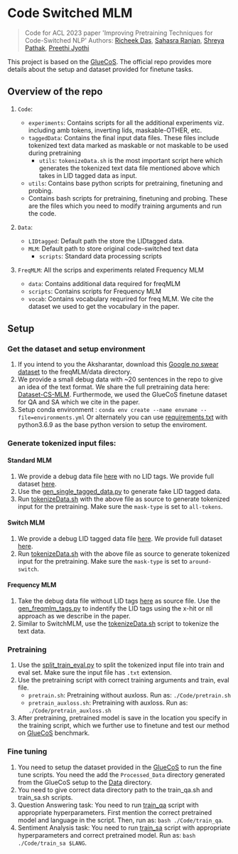# Code Switched MLM

> Code for ACL 2023 paper 'Improving Pretraining Techniques for Code-Switched NLP'
> Authors: [Richeek Das](https://github.com/sudoRicheek), [Sahasra Ranjan](https://github.com/sahasrarjn), [Shreya Pathak](https://github.com/Shreya-Pathak), [Preethi Jyothi](https://github.com/pjyothi)

This project is based on the [GlueCoS](https://github.com/microsoft/GLUECoS). The official repo provides more details about the setup and dataset provided for finetune tasks.

## Overview of the repo

1. `Code`: 
   - `experiments`: Contains scripts for all the additional experiments viz. including amb tokens, inverting lids, maskable-OTHER, etc.
   - `taggedData`: Contains the final input data files. These files include tokenized text data marked as maskable or not maskable to be used during pretraining
     - `utils`: `tokenizeData.sh` is the most important script here which generates the tokenized text data file mentioned above which takes in LID tagged data as input.
   - `utils`: Contains base python scripts for pretraining, finetuning and probing.
   - Contains bash scripts for pretraining, finetuning and probing. These are the files which you need to modify training arguments and run the code.

2. `Data`:
   - `LIDtagged`: Default path the store the LIDtagged data. 
   - `MLM`: Default path to store original code-switched text data
     - `scripts`: Standard data processing scripts

3. `FreqMLM`: All the scrips and experiments related Frequency MLM
   - `data`: Contains additional data required for freqMLM
   - `scripts`: Contains scripts for Frequency MLM
   - `vocab`: Contains vocabulary requrired for freq MLM. We cite the dataset we used to get the vocabulary in the paper.


## Setup

### Get the dataset and setup environment
1. If you intend to you the Aksharantar, download this [Google no swear dataset](https://github.com/first20hours/google-10000-english/blob/master/google-10000-english-no-swears.txt) to the freqMLM/data directory.
2. We provide a small debug data with ~20 sentences in the repo to give an idea of the text format. We share the full pretraining data here: [Dataset-CS-MLM](https://drive.google.com/drive/folders/1Cj2Q7bukTXQ2i-0BGKvSLEeUfgMgGMnn?usp=sharing). Furthermode, we used the GlueCoS finetune dataset for QA and SA which we cite in the paper.
3. Setup conda environment : `conda env create --name envname --file=environments.yml` Or alternately you can use [requirements.txt](./requirements.txt) with python3.6.9 as the base python version to setup the enviroment.

### Generate tokenized input files:

#### Standard MLM
1. We provide a debug data file [here](./Data/MLM/Hindi/all_clean.txt) with no LID tags. We provide full dataset [here](https://drive.google.com/drive/folders/1Cj2Q7bukTXQ2i-0BGKvSLEeUfgMgGMnn?usp=sharing).
2. Use the [gen_single_tagged_data.py](./Data/MLM/scripts/gen_single_tagged_data.py) to generate fake LID tagged data. 
3. Run [tokenizeData.sh](./Code/taggedData/utils/tokenizeData.sh) with the above file as source to generate tokenized input for the pretraining. Make sure the `mask-type` is set to `all-tokens`.

#### Switch MLM
1. We provide a debug LID tagged data file [here](./Data/LIDtagged/Hindi/pretagged.txt). We provide full dataset [here](https://drive.google.com/drive/folders/1Cj2Q7bukTXQ2i-0BGKvSLEeUfgMgGMnn?usp=sharing).
2. Run [tokenizeData.sh](./Code/taggedData/utils/tokenizeData.sh) with the above file as source to generate tokenized input for the pretraining. Make sure the `mask-type` is set to `around-switch`.


#### Frequency MLM
1. Take the debug data file without LID tags [here](./Data/MLM/Hindi/all_clean.txt) as source file. Use the [gen_freqmlm_tags.py](./freqMLM/scripts/gen_freqmlm_tags.py) to indentify the LID tags using the x-hit or nll approach as we describe in the paper.
2. Similar to SwitchMLM, use the [tokenizeData.sh](./Code/taggedData/utils/tokenizeData.sh) script to tokenize the text data.


### Pretraining
1. Use the [split_train_eval.py](./Code/taggedData/utils/split_train_eval.py) to split the tokenized input file into train and eval set. Make sure the input file has `.txt` extension.
2. Use the pretraining script with correct training arguments and train, eval file.
   - `pretrain.sh`: Pretraining without auxloss. Run as: `./Code/pretrain.sh`
   - `pretrain_auxloss.sh`: Pretraining with auxloss. Run as: `./Code/pretrain_auxloss.sh`
3. After pretraining, pretrained model is save in the location you specify in the training script, which we further use to finetune and test our method on [GlueCoS](https://github.com/microsoft/GLUECoS) benchmark.


### Fine tuning
1. You need to setup the dataset provided in the [GlueCoS](https://github.com/microsoft/GLUECoS) to run the fine tune scripts. You need the add the `Processed_Data` directory generated from the GlueCoS setup to the [Data](./Data/) directory.
2. You need to give correct data directory path to the train_qa.sh and train_sa.sh scripts.
3. Question Answering task: You need to run [train_qa](./Code/train_qa.sh) script with appropriate hyperparameters. First mention the correct pretrained model and language in the script. Then, run as: `bash ./Code/train_qa`.
4. Sentiment Analysis task: You need to run [train_sa](./Code/train_sa.sh) script with appropriate hyperparameters and correct pretrained model. Run as: `bash ./Code/train_sa $LANG`.


